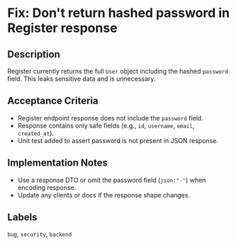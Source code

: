 # Fix: Don't return hashed password in Register response

## Description
Register currently returns the full `User` object including the hashed `password` field. This leaks sensitive data and is unnecessary.

## Acceptance Criteria
- Register endpoint response does not include the `password` field.
- Response contains only safe fields (e.g., `id`, `username`, `email`, `created_at`).
- Unit test added to assert password is not present in JSON response.

## Implementation Notes
- Use a response DTO or omit the password field (`json:"-"`) when encoding response.
- Update any clients or docs if the response shape changes.

## Labels
`bug`, `security`, `backend`
